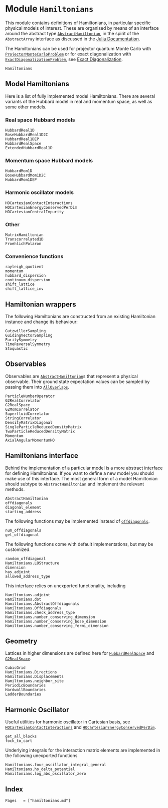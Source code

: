 # Module `Hamiltonians`

This module contains definitions of Hamiltonians, in particular specific
physical models of interest. These are organised by means of an interface
around the abstract type [`AbstractHamiltonian`](@ref), in the spirit of the
`AbstractArray` interface as discussed in the [Julia Documentation](https://docs.julialang.org/en/v1/manual/interfaces/).

The Hamiltonians can be used for projector quantum Monte Carlo with [`ProjectorMonteCarloProblem`](@ref) or for exact diagonalization with [`ExactDiagonalizationProblem`](@ref), see [Exact Diagonalization](@ref).

```@docs
Hamiltonians
```


## Model Hamiltonians

Here is a list of fully implemented model Hamiltonians. There are several variants
of the Hubbard model in real and momentum space, as well as some other models.

### Real space Hubbard models
```@docs
HubbardReal1D
BoseHubbardReal1D2C
HubbardReal1DEP
HubbardRealSpace
ExtendedHubbardReal1D
```

### Momentum space Hubbard models
```@docs
HubbardMom1D
BoseHubbardMom1D2C
HubbardMom1DEP
```

### Harmonic oscillator models
```@docs
HOCartesianContactInteractions
HOCartesianEnergyConservedPerDim
HOCartesianCentralImpurity
```

### Other
```@docs
MatrixHamiltonian
Transcorrelated1D
FroehlichPolaron
```

### Convenience functions
```@docs
rayleigh_quotient
momentum
hubbard_dispersion
continuum_dispersion
shift_lattice
shift_lattice_inv
```

## Hamiltonian wrappers
The following Hamiltonians are constructed from an existing
Hamiltonian instance and change its behaviour:
```@docs
GutzwillerSampling
GuidingVectorSampling
ParitySymmetry
TimeReversalSymmetry
Stoquastic
```

## Observables
Observables are [`AbstractHamiltonian`](@ref)s that represent a physical
observable. Their ground state expectation values can be sampled by passing
them into [`AllOverlaps`](@ref).
```@docs
ParticleNumberOperator
G2RealCorrelator
G2RealSpace
G2MomCorrelator
SuperfluidCorrelator
StringCorrelator
DensityMatrixDiagonal
SingleParticleReducedDensityMatrix
TwoParticleReducedDensityMatrix
Momentum
AxialAngularMomentumHO
```

## Hamiltonians interface

Behind the implementation of a particular model is a more abstract interface for defining
Hamiltonians. If you want to define a new model you should make use of this interface. The
most general form of a model Hamiltonian should subtype to `AbstractHamiltonian` and
implement the relevant methods.

```@docs
AbstractHamiltonian
offdiagonals
diagonal_element
starting_address
```

The following functions may be implemented instead of [`offdiagonals`](@ref).

```@docs
num_offdiagonals
get_offdiagonal
```

The following functions come with default implementations, but may be customized.

```@docs
random_offdiagonal
Hamiltonians.LOStructure
dimension
has_adjoint
allowed_address_type
```

This interface relies on unexported functionality, including
```@docs
Hamiltonians.adjoint
Hamiltonians.dot
Hamiltonians.AbstractOffdiagonals
Hamiltonians.Offdiagonals
Hamiltonians.check_address_type
Hamiltonians.number_conserving_dimension
Hamiltonians.number_conserving_bose_dimension
Hamiltonians.number_conserving_fermi_dimension
```

## Geometry

Lattices in higher dimensions are defined here for [`HubbardRealSpace`](@ref) and [`G2RealSpace`](@ref).

```@docs
CubicGrid
Hamiltonians.Directions
Hamiltonians.Displacements
Hamiltonians.neighbor_site
PeriodicBoundaries
HardwallBoundaries
LadderBoundaries
```

## Harmonic Oscillator
Useful utilities for harmonic oscillator in Cartesian basis, see [`HOCartesianContactInteractions`](@ref)
and [`HOCartesianEnergyConservedPerDim`](@ref).
```@docs
get_all_blocks
fock_to_cart
```
Underlying integrals for the interaction matrix elements are implemented in the following unexported functions
```@docs
Hamiltonians.four_oscillator_integral_general
Hamiltonians.ho_delta_potential
Hamiltonians.log_abs_oscillator_zero
```

## Index
```@index
Pages   = ["hamiltonians.md"]
```
